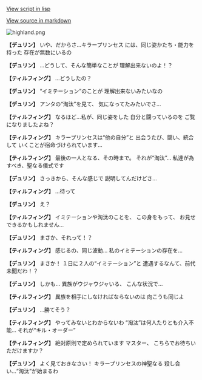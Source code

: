 [View script in lisp](../scripts/1130101.txt)

[View source in markdown](1130101.md)

![highland.png](../images/backgrounds/highland.png)

**【デュリン】**
いや、だからさ…キラープリンセス
には、同じ姿かたち・能力を持った
存在が無数にいるの

**【デュリン】**
…どうして、そんな簡単なことが
理解出来ないのよ！？

**【ティルフィング】**
…どうしたの？

**【デュリン】**
“イミテーション”のことが
理解出来ないみたいなの

**【デュリン】**
アンタの“淘汰”を見て、
気になってたみたいでさ…

**【ティルフィング】**
なるほど…私が、同じ姿をした
自分と闘っているのを
ご覧になりましたよね？

**【ティルフィング】**
キラープリンセスは“他の自分”と
出会うたび、闘い、統合して
いくことが宿命づけられています…

**【ティルフィング】**
最後の一人となる、その時まで。
それが“淘汰”…
私達が為すべき、聖なる儀式です

**【デュリン】**
さっきから、そんな感じで
説明してんだけどさ…

**【ティルフィング】**
…待って

**【デュリン】**
え？

**【ティルフィング】**
イミテーションや淘汰のことを、
この身をもって、
お見せできるかもしれません…

**【デュリン】**
まさか、それって！？

**【ティルフィング】**
感じるの、同じ波動…
私のイミテーションの存在を…

**【デュリン】**
まさか！
１日に２人の“イミテーション”と
遭遇するなんて、前代未聞だわ！？

**【デュリン】**
しかも…
異族がウジャウジャいる、
こんな状況で…

**【ティルフィング】**
異族を相手にしなければならないのは
向こうも同じよ

**【デュリン】**
…勝てそう？

**【ティルフィング】**
やってみないとわからないわ
“淘汰”は何人たりとも介入不能…
それが“キル・オーダー”

**【ティルフィング】**
絶対原則で定められています
マスター、
こちらでお待ちいただけますか？

**【デュリン】**
よく見ておきなさい！
キラープリンセスの神聖なる
殺し合い…“淘汰”が始まるわ